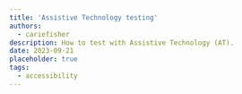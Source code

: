 ```yaml
---
title: 'Assistive Technology testing'
authors:
  - cariefisher
description: How to test with Assistive Technology (AT).
date: 2023-09-21
placeholder: true
tags:
  - accessibility
---
```

